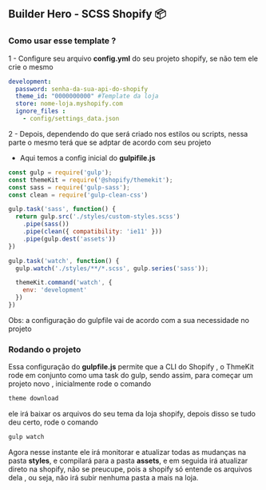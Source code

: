 ## Builder Hero - SCSS Shopify 📦


### Como usar esse template ?

1 - Configure seu arquivo **config.yml** do seu projeto shopify, se não tem ele crie o mesmo 

```yml
development:
  password: senha-da-sua-api-do-shopify
  theme_id: "0000000000" #Template da loja
  store: nome-loja.myshopify.com
  ignore_files : 
    - config/settings_data.json
```

2 - Depois, dependendo do que será criado nos estilos ou scripts, nessa parte o mesmo terá que se adptar de acordo com seu projeto

- Aqui temos a config inicial do **gulpifile.js**

```js
const gulp = require('gulp');
const themeKit = require('@shopify/themekit');
const sass = require('gulp-sass');
const clean = require('gulp-clean-css')

gulp.task('sass', function() {
  return gulp.src('./styles/custom-styles.scss')
    .pipe(sass())
    .pipe(clean({ compatibility: 'ie11' }))
    .pipe(gulp.dest('assets'))
})

gulp.task('watch', function() {
  gulp.watch('./styles/**/*.scss', gulp.series('sass'));

  themeKit.command('watch', {
    env: 'development'
  })
})
```

Obs: a configuração do gulpfile vai de acordo com a sua necessidade no projeto

### Rodando o projeto

Essa configuração do **gulpfile.js** permite que a CLI do Shopify , o ThmeKit rode em conjunto como uma task do gulp, sendo assim, para começar um projeto novo , inicialmente rode o comando

```bash
theme download
```

ele irá baixar os arquivos do seu tema  da loja shopify, depois disso se tudo deu certo, rode o comando 

```bash
gulp watch 
```

Agora nesse instante ele irá monitorar e atualizar todas as mudanças na pasta **styles**, e compilará para a pasta **assets**, e em seguida irá atualizar direto na shopify, não se preucupe, pois a shopify só entende os arquivos dela , ou seja, não irá subir nenhuma pasta a mais na loja.